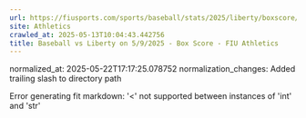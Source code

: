 ```yaml
---
url: https://fiusports.com/sports/baseball/stats/2025/liberty/boxscore/12774/
site: Athletics
crawled_at: 2025-05-13T10:04:43.442756
title: Baseball vs Liberty on 5/9/2025 - Box Score - FIU Athletics
---
```

normalized_at: 2025-05-22T17:17:25.078752
normalization_changes: Added trailing slash to directory path

Error generating fit markdown: '<' not supported between instances of 'int' and 'str'